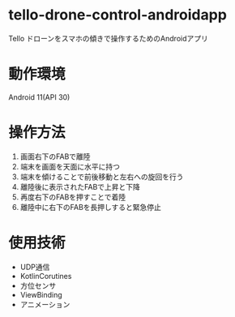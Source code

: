 # tello-drone-control-androidapp
Tello ドローンをスマホの傾きで操作するためのAndroidアプリ
# 動作環境
Android 11(API 30)
# 操作方法
1. 画面右下のFABで離陸
2. 端末を画面を天面に水平に持つ
3. 端末を傾けることで前後移動と左右への旋回を行う
4. 離陸後に表示されたFABで上昇と下降
5. 再度右下のFABを押すことで着陸
6. 離陸中に右下のFABを長押しすると緊急停止
# 使用技術
- UDP通信
- KotlinCorutines
- 方位センサ
- ViewBinding
- アニメーション
